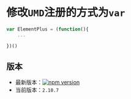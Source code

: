 # 修改`UMD`注册的方式为`var`

```js
var ElementPlus = (function(){
    ...

})()
```

## 版本

- 最新版本：[![npm version](https://img.shields.io/npm/v/element-plus/latest.svg)](https://www.npmjs.com/package/element-plus)
- 当前版本：`2.10.7`
